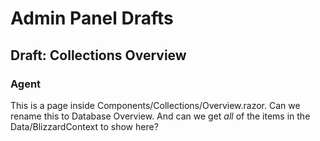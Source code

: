 # Admin Panel Drafts 

## Draft: Collections Overview
### Agent
This is a page inside Components/Collections/Overview.razor. Can we rename this to Database Overview. And can we get *all* of the items in the Data/BlizzardContext to show here? 